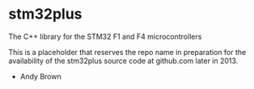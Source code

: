stm32plus
=========

The C++ library for the STM32 F1 and F4 microcontrollers

This is a placeholder that reserves the repo name in preparation for the availability of the stm32plus source code
at github.com later in 2013.

- Andy Brown
